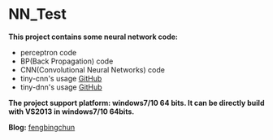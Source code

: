 # NN_Test
**This project contains some neural network code:**
- perceptron code
- BP(Back Propagation) code
- CNN(Convolutional Neural Networks) code 
- tiny-cnn's usage [GitHub](https://github.com/nyanp/tiny-cnn)
- tiny-dnn's usage [GitHub](https://github.com/tiny-dnn/tiny-dnn)

**The project support platform: windows7/10 64 bits. It can be directly build with VS2013 in windows7/10 64bits.**

**Blog:** [fengbingchun](http://blog.csdn.net/fengbingchun/article/category/780354)

